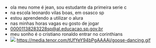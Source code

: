- ola meu nome é jean, sou estudante da primeira serie c
- na escola leonardo vilas boas, em osasco sp
- estou aprendendo a utilizar o alura
- nas minhas horas vagas eu gosto de jogar
- 00001138283228sp@al.educacao.sp.gov.br
- meu sonho é o cristiano ronaldo entrar no corinthians
- ![](https://media1.tenor.com/m/4c6-vNszrIkAAAAd/obrigado-corinthians-f%C3%A3-do-corinthians.gif)
https://media.tenor.com/tUfYeY94bPgAAAAj/goose-dancing.gif
